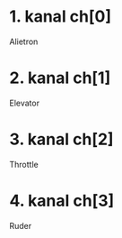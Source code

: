 # 1. kanal   ch[0]
Alietron

# 2. kanal    ch[1]
Elevator

# 3. kanal    ch[2]
Throttle

# 4. kanal     ch[3]
Ruder

